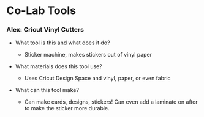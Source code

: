 # Co-Lab Tools
### Alex: Cricut Vinyl Cutters

- What tool is this and what does it do?
  - Sticker machine, makes stickers out of vinyl paper
	
- What materials does this tool use?
  - Uses Cricut Design Space and vinyl, paper, or even fabric
- What can this tool make?
  - Can make cards, designs, stickers! Can even add a laminate on after to make the sticker more durable.